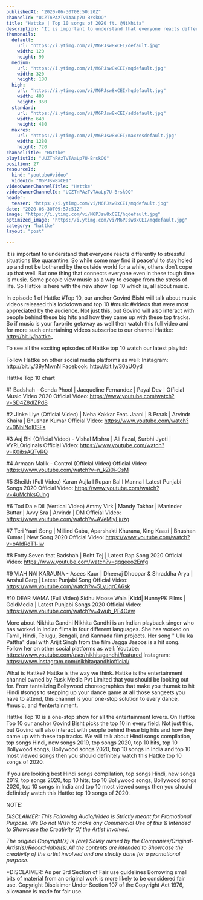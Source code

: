 ```yaml
---
publishedAt: "2020-06-30T08:50:20Z"
channelId: "UCZTnPAzTvTAaLp7U-BrskOQ"
title: "Hattke | Top 10 songs of 2020 ft. @Nikhita"
description: "It is important to understand that everyone reacts differently to stressful situations like quarantine. So while some may find it peaceful to stay holed up and not be bothered by the outside world for a while, others don’t cope up that well. But one thing that connects everyone even in these tough time is music. Some people view music as a way to escape from the stress of life. So Hattke is here with the new show Top 10 which is, all about music.\n\nIn episode 1 of Hattke #Top 10, our anchor Govind Bisht will talk about music videos released this lockdown and top 10 #music #videos that were most appreciated by the audience. Not just this, but Govind will also interact with people behind these big hits and how they came up with these top tracks. So if music is your favorite getaway as well then watch this full video and for more such entertaining videos subscribe to our channel Hattke: http://bit.ly/hattke_\n\nTo see all the exciting episodes of Hattke top 10 watch our latest playlist:\n\nFollow Hattke on other social media platforms as well: Instagram: http://bit.ly/39yMwnN Facebook: http://bit.ly/30aUOyd\n\nHattke Top 10 chart\n\n#1 Badshah - Genda Phool | Jacqueline Fernandez | Payal Dev | Official Music Video 2020\nOfficial Video: https://www.youtube.com/watch?v=SD4Z8dlZPd8\n\n#2 Jinke Liye (Official Video) | Neha Kakkar Feat. Jaani | B Praak | Arvindr Khaira | Bhushan Kumar\nOfficial Video: https://www.youtube.com/watch?v=0NhiNqI0SFs\n\n#3 Aaj Bhi (Official Video) - Vishal Mishra | Ali Fazal, Surbhi Jyoti | VYRLOriginals\nOfficial Video: https://www.youtube.com/watch?v=K0ibsAQTyRQ\n\n#4 Armaan Malik - Control (Official Video)\nOfficial Video: https://www.youtube.com/watch?v=n_kZi0i-CsM\n\n#5 Sheikh (Full Video) Karan Aujla I Rupan Bal I Manna I Latest Punjabi Songs 2020\nOfficial Video: https://www.youtube.com/watch?v=4uMchksQJng\n\n#6 Tod Da e Dil (Vertical Video) Ammy Virk | Mandy Takhar | Maninder Buttar | Avvy Sra | Arvindr | DM\nOfficial Video: https://www.youtube.com/watch?v=AVeMlyEjuzg\n\n#7 Teri Yaari Song | Millind Gaba, Aparshakti Khurana, King Kaazi | Bhushan Kumar | New Song 2020\nOfficial Video: https://www.youtube.com/watch?v=oAIdRdT1-iw\n\n#8 Fotty Seven feat Badshah | Boht Tej | Latest Rap Song 2020\nOfficial Video: https://www.youtube.com/watch?v=qgqeeo2Enfg\n\n#9 VIAH NAI KARAUNA - Asees Kaur | Dheeraj Dhoopar & Shraddha Arya | Anshul Garg | Latest Punjabi Song\nOfficial Video: https://www.youtube.com/watch?v=5LyJqrCA6sk\n\n#10 DEAR MAMA (Full Video) Sidhu Moose Wala |Kidd| HunnyPK Films | GoldMedia | Latest Punjabi Songs 2020\nOfficial Video: https://www.youtube.com/watch?v=4wub_PF4Oaw\n\nMore about Nikhita Gandhi\nNikhita Gandhi is an Indian playback singer who has worked in Indian films in four different languages. She has worked on Tamil, Hindi, Telugu, Bengali, and Kannada film projects. Her song \" Ullu ka Pattha\" dual with Arijit Singh from the film Jagga Jasoos is a hit song. Follow her on other social platforms as well: Youtube: https://www.youtube.com/user/nikhitagandhi/featured Instagram: https://www.instagram.com/nikhitagandhiofficial/\n\nWhat is Hattke? Hattke is the way we think. Hattke is the entertainment channel owned by Rusk Media Pvt Limited that you should be looking out for. From tantalizing Bollywood choreographies that make you thumak to hit Hindi #songs to stepping up your dance game at all those sangeets you have to attend, this channel is your one-stop solution to every dance, #music, and #entertainment. \n\nHattke Top 10 is a one-stop show for all the entertainment lovers. On Hattke Top 10 our anchor Govind Bisht picks the top 10 in every field. Not just this, but Govind will also interact with people behind these big hits and how they came up with these top tracks. We will talk about Hindi songs compilation, top songs Hindi, new songs 2019, top songs 2020, top 10 hits, top 10 Bollywood songs, Bollywood songs 2020, top 10 songs in India and top 10 most viewed songs then you should definitely watch this Hattke top 10 songs of 2020.\n\nIf you are looking best Hindi songs compilation, top songs Hindi, new songs 2019, top songs 2020, top 10 hits, top 10 Bollywood songs, Bollywood songs 2020, top 10 songs in India and top 10 most viewed songs then you should definitely watch this Hattke top 10 songs of 2020.\n  \nNOTE:\n\n*DISCLAIMER: This Following Audio/Video is Strictly meant for Promotional Purpose. We Do not Wish to make any Commercial Use of this & Intended to Showcase the Creativity Of the Artist Involved.*\n\n*The original Copyright(s) is (are) Solely owned by the Companies/Original-Artist(s)/Record-label(s).All the contents are intended to Showcase the creativity of the artist involved and are strictly done for a promotional purpose.*\n\n*DISCLAIMER: As per 3rd Section of Fair use guidelines Borrowing small bits of material from an original work is more likely to be considered fair use. Copyright Disclaimer Under Section 107 of the Copyright Act 1976, allowance is made for fair use."
thumbnails:
  default:
    url: "https://i.ytimg.com/vi/M6PJsw8xCEI/default.jpg"
    width: 120
    height: 90
  medium:
    url: "https://i.ytimg.com/vi/M6PJsw8xCEI/mqdefault.jpg"
    width: 320
    height: 180
  high:
    url: "https://i.ytimg.com/vi/M6PJsw8xCEI/hqdefault.jpg"
    width: 480
    height: 360
  standard:
    url: "https://i.ytimg.com/vi/M6PJsw8xCEI/sddefault.jpg"
    width: 640
    height: 480
  maxres:
    url: "https://i.ytimg.com/vi/M6PJsw8xCEI/maxresdefault.jpg"
    width: 1280
    height: 720
channelTitle: "Hattke"
playlistId: "UUZTnPAzTvTAaLp7U-BrskOQ"
position: 27
resourceId:
  kind: "youtube#video"
  videoId: "M6PJsw8xCEI"
videoOwnerChannelTitle: "Hattke"
videoOwnerChannelId: "UCZTnPAzTvTAaLp7U-BrskOQ"
header:
  teaser: "https://i.ytimg.com/vi/M6PJsw8xCEI/mqdefault.jpg"
date: "2020-06-30T09:57:51Z"
image: "https://i.ytimg.com/vi/M6PJsw8xCEI/hqdefault.jpg"
optimized_image: "https://i.ytimg.com/vi/M6PJsw8xCEI/mqdefault.jpg"
category: "hattke"
layout: "post"

---
```

It is important to understand that everyone reacts differently to stressful situations like quarantine. So while some may find it peaceful to stay holed up and not be bothered by the outside world for a while, others don’t cope up that well. But one thing that connects everyone even in these tough time is music. Some people view music as a way to escape from the stress of life. So Hattke is here with the new show Top 10 which is, all about music.

In episode 1 of Hattke #Top 10, our anchor Govind Bisht will talk about music videos released this lockdown and top 10 #music #videos that were most appreciated by the audience. Not just this, but Govind will also interact with people behind these big hits and how they came up with these top tracks. So if music is your favorite getaway as well then watch this full video and for more such entertaining videos subscribe to our channel Hattke: http://bit.ly/hattke_

To see all the exciting episodes of Hattke top 10 watch our latest playlist:

Follow Hattke on other social media platforms as well: Instagram: http://bit.ly/39yMwnN Facebook: http://bit.ly/30aUOyd

Hattke Top 10 chart

#1 Badshah - Genda Phool | Jacqueline Fernandez | Payal Dev | Official Music Video 2020
Official Video: https://www.youtube.com/watch?v=SD4Z8dlZPd8

#2 Jinke Liye (Official Video) | Neha Kakkar Feat. Jaani | B Praak | Arvindr Khaira | Bhushan Kumar
Official Video: https://www.youtube.com/watch?v=0NhiNqI0SFs

#3 Aaj Bhi (Official Video) - Vishal Mishra | Ali Fazal, Surbhi Jyoti | VYRLOriginals
Official Video: https://www.youtube.com/watch?v=K0ibsAQTyRQ

#4 Armaan Malik - Control (Official Video)
Official Video: https://www.youtube.com/watch?v=n_kZi0i-CsM

#5 Sheikh (Full Video) Karan Aujla I Rupan Bal I Manna I Latest Punjabi Songs 2020
Official Video: https://www.youtube.com/watch?v=4uMchksQJng

#6 Tod Da e Dil (Vertical Video) Ammy Virk | Mandy Takhar | Maninder Buttar | Avvy Sra | Arvindr | DM
Official Video: https://www.youtube.com/watch?v=AVeMlyEjuzg

#7 Teri Yaari Song | Millind Gaba, Aparshakti Khurana, King Kaazi | Bhushan Kumar | New Song 2020
Official Video: https://www.youtube.com/watch?v=oAIdRdT1-iw

#8 Fotty Seven feat Badshah | Boht Tej | Latest Rap Song 2020
Official Video: https://www.youtube.com/watch?v=qgqeeo2Enfg

#9 VIAH NAI KARAUNA - Asees Kaur | Dheeraj Dhoopar & Shraddha Arya | Anshul Garg | Latest Punjabi Song
Official Video: https://www.youtube.com/watch?v=5LyJqrCA6sk

#10 DEAR MAMA (Full Video) Sidhu Moose Wala |Kidd| HunnyPK Films | GoldMedia | Latest Punjabi Songs 2020
Official Video: https://www.youtube.com/watch?v=4wub_PF4Oaw

More about Nikhita Gandhi
Nikhita Gandhi is an Indian playback singer who has worked in Indian films in four different languages. She has worked on Tamil, Hindi, Telugu, Bengali, and Kannada film projects. Her song " Ullu ka Pattha" dual with Arijit Singh from the film Jagga Jasoos is a hit song. Follow her on other social platforms as well: Youtube: https://www.youtube.com/user/nikhitagandhi/featured Instagram: https://www.instagram.com/nikhitagandhiofficial/

What is Hattke? Hattke is the way we think. Hattke is the entertainment channel owned by Rusk Media Pvt Limited that you should be looking out for. From tantalizing Bollywood choreographies that make you thumak to hit Hindi #songs to stepping up your dance game at all those sangeets you have to attend, this channel is your one-stop solution to every dance, #music, and #entertainment. 

Hattke Top 10 is a one-stop show for all the entertainment lovers. On Hattke Top 10 our anchor Govind Bisht picks the top 10 in every field. Not just this, but Govind will also interact with people behind these big hits and how they came up with these top tracks. We will talk about Hindi songs compilation, top songs Hindi, new songs 2019, top songs 2020, top 10 hits, top 10 Bollywood songs, Bollywood songs 2020, top 10 songs in India and top 10 most viewed songs then you should definitely watch this Hattke top 10 songs of 2020.

If you are looking best Hindi songs compilation, top songs Hindi, new songs 2019, top songs 2020, top 10 hits, top 10 Bollywood songs, Bollywood songs 2020, top 10 songs in India and top 10 most viewed songs then you should definitely watch this Hattke top 10 songs of 2020.
  
NOTE:

*DISCLAIMER: This Following Audio/Video is Strictly meant for Promotional Purpose. We Do not Wish to make any Commercial Use of this & Intended to Showcase the Creativity Of the Artist Involved.*

*The original Copyright(s) is (are) Solely owned by the Companies/Original-Artist(s)/Record-label(s).All the contents are intended to Showcase the creativity of the artist involved and are strictly done for a promotional purpose.*

*DISCLAIMER: As per 3rd Section of Fair use guidelines Borrowing small bits of material from an original work is more likely to be considered fair use. Copyright Disclaimer Under Section 107 of the Copyright Act 1976, allowance is made for fair use.